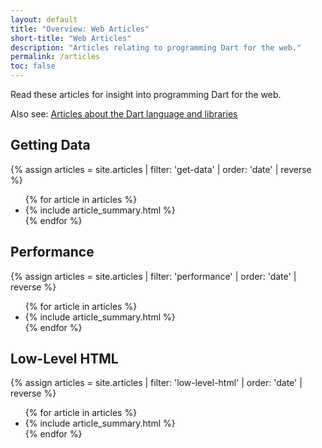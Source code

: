```yaml
---
layout: default
title: "Overview: Web Articles"
short-title: "Web Articles"
description: "Articles relating to programming Dart for the web."
permalink: /articles
toc: false
---
```


Read these articles for insight into programming Dart for the web.

Also see: [Articles about the Dart language and libraries]({{site.dartlang}}/articles)

<div class="break-80">
  <h2>Getting Data</h2>
  {% assign articles = site.articles | filter: 'get-data' | order: 'date' | reverse %}
  <ul class="nav-list">
    {% for article in articles %}
      <li>{% include article_summary.html %}</li>
    {% endfor %}
  </ul>
</div>

<div class="break-80">
  <h2>Performance</h2>
  {% assign articles = site.articles | filter: 'performance' | order: 'date' | reverse %}
  <ul class="nav-list">
    {% for article in articles %}
      <li>{% include article_summary.html %}</li>
    {% endfor %}
  </ul>
</div>

<div class="break-80">
  <h2>Low-Level HTML</h2>
  {% assign articles = site.articles | filter: 'low-level-html' | order: 'date' | reverse %}
  <ul class="nav-list">
    {% for article in articles %}
      <li>{% include article_summary.html %}</li>
    {% endfor %}
  </ul>
</div>

